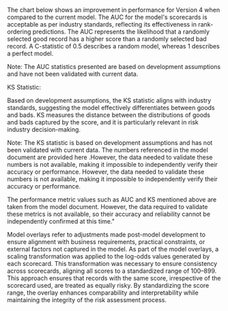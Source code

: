 The chart below shows an improvement in performance for Version 4 when compared to the current model.
The AUC for the model's scorecards is acceptable as per industry standards, reflecting its effectiveness in rank-ordering predictions. The AUC represents the likelihood that a randomly selected good record has a higher score than a randomly selected bad record. A C-statistic of 0.5 describes a random model, whereas 1 describes a perfect model.

Note: The AUC statistics presented are based on development assumptions and have not been validated with current data.

KS Statistic:

Based on development assumptions, the KS statistic aligns with industry standards, suggesting the model effectively differentiates between goods and bads. KS measures the distance between the distributions of goods and bads captured by the score, and it is particularly relevant in risk industry decision-making.

Note: The KS statistic is based on development assumptions and has not been validated with current data.
The numbers referenced in the model document are provided here .However, the data needed to validate these numbers is not available, making it impossible to independently verify their accuracy or performance.
However, the data needed to validate these numbers is not available, making it impossible to independently verify their accuracy or performance.


The performance metric values such as AUC and KS mentioned above are taken from the model document. However, the data required to validate these metrics is not available, so their accuracy and reliability cannot be independently confirmed at this time."


Model overlays refer to adjustments made post-model development to ensure alignment with business requirements, practical constraints, or external factors not captured in the model. As part of the model overlays, a scaling transformation was applied to the log-odds values generated by each scorecard. This transformation was necessary to ensure consistency across scorecards, aligning all scores to a standardized range of 100–899. This approach ensures that records with the same score, irrespective of the scorecard used, are treated as equally risky. By standardizing the score range, the overlay enhances comparability and interpretability while maintaining the integrity of the risk assessment process.



